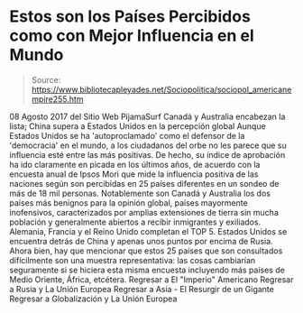 # Estos son los Países Percibidos como con Mejor Influencia en el Mundo

> Source: https://www.bibliotecapleyades.net/Sociopolitica/sociopol_americanempire255.htm

08 Agosto 2017 del Sitio Web PijamaSurf Canadá y Australia encabezan la lista;
China supera a Estados Unidos
en la percepción global
Aunque Estados Unidos se ha 'autoproclamado' como el defensor de la 'democracia' en el mundo, a los ciudadanos del orbe no les parece que su influencia esté entre las más positivas.
De hecho, su índice de aprobación ha ido claramente en picada en los últimos años, de acuerdo con la encuesta anual de Ipsos Mori que mide la influencia positiva de las naciones según son percibidas en 25 países diferentes en un sondeo de más de 18 mil personas.
Notablemente son Canadá y Australia los dos países más benignos para la opinión global, países mayormente inofensivos, caracterizados por amplias extensiones de tierra sin mucha población y generalmente abiertos a recibir inmigrantes y exiliados.
Alemania, Francia y el Reino Unido completan el TOP 5.
Estados Unidos se encuentra detrás de China y apenas unos puntos por encima de Rusia. Ahora bien, hay que mencionar que estos 25 países que son consultados difícilmente son una muestra representativa:
las cosas cambiarían seguramente si se hiciera esta misma encuesta incluyendo más países de Medio Oriente, África, etcétera.
Regresar a El "Imperio" Americano
Regresar a Rusia y La Unión Europea
Regresar a Asia - El Resurgir de un Gigante
Regresar a Globalización y La Unión Europea
